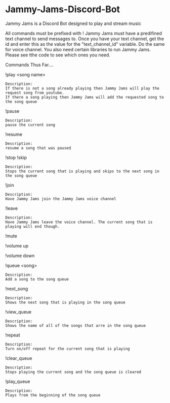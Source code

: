 # Jammy-Jams-Discord-Bot
Jammy Jams is a Discord Bot designed to play and stream music


All commands must be prefixed with !
Jammy Jams must have a predifined text channel to send messages to. Once you have your text channel, get the id and enter this as the value for the "text_channel_id" variable.
Do the same for voice channel.
You also need certain libraries to run Jammy Jams. Please see tthe code to see which ones you need. 

Commands Thus Far....


!play \<song name\>

    Description:
    If there is not a song already playing then Jammy Jams will play the request song from youtube.
    If there a song playing then Jammy Jams will add the requested song to the song queue


!pause

    Description:
    pause the current song


!resume

    Description:
    resume a song that was paused
    
    
!stop !skip

    Description:
    Stops the current song that is playing and skips to the next song in the song queue
    
    
!join

    Description:
    Have Jammy Jams join the Jammy Jams voice channel

!leave

    Description:
    Have Jammy Jams leave the voice channel. The current song that is playing will end though.

!mute


!volume up


!volume down


!queue \<song\>

    Description:
    Add a song to the song queue


!next_song

    Description:
    Shows the next song that is playing in the song queue


!view_queue

    Description:
    Shows the name of all of the songs that arre in the song queue


!repeat

    Description:
    Turn on/off repeat for the current song that is playing
    
!clear_queue

    Description:
    Stops playing the current song and the song queue is cleared

!play_queue

    Description:
    Plays from the beginning of the song queue
